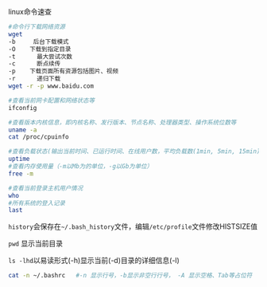 linux命令速查

```bash
#命令行下载网络资源
wget
-b     后台下载模式
-O    下载到指定目录
-t      最大尝试次数
-c  	断点续传
-p	  下载页面所有资源包括图片、视频
-r		递归下载
wget -r -p www.baidu.com
```



```bash
#查看当前网卡配置和网络状态等
ifconfig 
```

```bash
#查看版本内核信息，即内核名称、发行版本、节点名称、处理器类型、操作系统位数等
uname -a
cat /proc/cpuinfo
```

```bash
#查看负载状态(输出当前时间、已运行时间、在线用户数，平均负载数(1min, 5min, 15min))
uptime
#查看内存使用量（-m以Mb为的单位，-g以Gb为单位）
free -m
```

```bash
#查看当前登录主机用户情况
who
#所有系统的登入记录
last
```



`history`会保存在`~/.bash_history`文件，编辑`/etc/profile`文件修改HISTSIZE值

`pwd` 显示当前目录

`ls -lhd`以易读形式(-h)显示当前(-d)目录的详细信息(-l)



```bash
cat -n ~/.bashrc   #-n 显示行号，-b显示非空行行号， -A 显示空格、Tab等占位符
```

